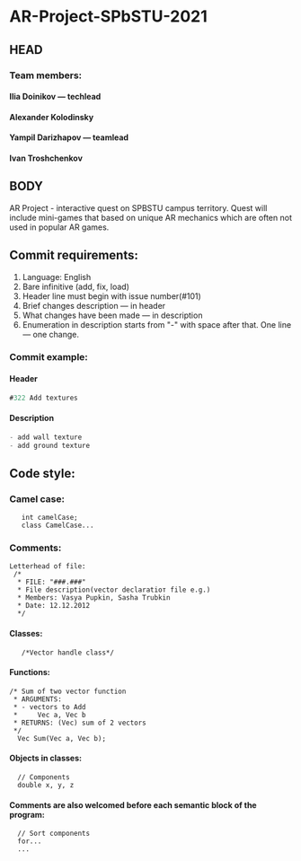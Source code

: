# AR-Project-SPbSTU-2021
## HEAD
### Team members: 
   #### Ilia Doinikov — **techlead**
   #### Alexander Kolodinsky
   #### Yampil Darizhapov — **teamlead**
   #### Ivan Troshchenkov
## BODY
AR Project - interactive quest on SPBSTU campus territory. Quest will include mini-games that based on unique AR mechanics which are often not used in popular AR games.

## Commit requirements:
1.  Language: English
2.  Bare infinitive (add, fix, load)
4.  Header line must begin with issue number(#101)
5.  Brief changes description — in header
6.  What changes have been made — in description
7.  Enumeration in description starts from "-" with space after that. One line — one change.
### Commit example:
#### Header
``` c#
#322 Add textures
```
#### Description
```c++
- add wall texture
- add ground texture
```
## Code style:
  ### Camel case:
       int camelCase;
       class CamelCase...
  ### Comments: 
    Letterhead of file: 
     /*
      * FILE: "###.###"
      * File description(vector declaratioт file e.g.)
      * Members: Vasya Pupkin, Sasha Trubkin
      * Date: 12.12.2012
      */
   #### Classes:
       /*Vector handle class*/
   #### Functions: 
    /* Sum of two vector function
     * ARGUMENTS:
     * - vectors to Add
     *     Vec a, Vec b
     * RETURNS: (Vec) sum of 2 vectors
     */
      Vec Sum(Vec a, Vec b);
   #### Objects in classes:
      // Components
      double x, y, z
   #### Comments are also welcomed before each semantic block of the program:
      // Sort components
      for...
      ...
      

  
 
